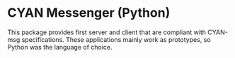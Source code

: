 CYAN Messenger (Python)
=======================

This package provides first server and client that are compliant with CYAN-msg specifications. These applications mainly work as prototypes, so Python was the language of choice.
